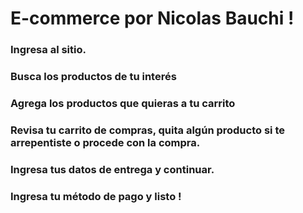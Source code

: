 # E-commerce por Nicolas Bauchi !

### Ingresa al sitio.
### Busca los productos de tu interés
### Agrega los productos que quieras a tu carrito
### Revisa tu carrito de compras, quita algún producto si te arrepentiste o procede con la compra.
### Ingresa tus datos de entrega y continuar.
### Ingresa tu método de pago y listo !
